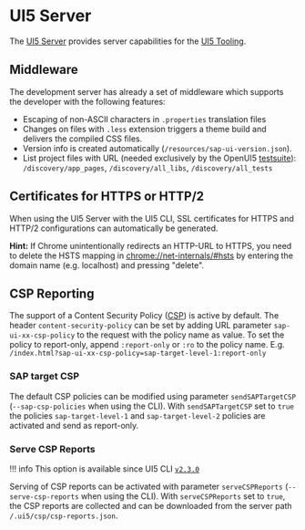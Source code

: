 # UI5 Server
The [UI5 Server](https://github.com/SAP/ui5-server) provides server capabilities for the [UI5 Tooling](https://github.com/SAP/ui5-tooling).

## Middleware
The development server has already a set of middleware which supports the developer with the following features:

* Escaping of non-ASCII characters in `.properties` translation files
* Changes on files with `.less` extension triggers a theme build and delivers the compiled CSS files.
* Version info is created automatically (`/resources/sap-ui-version.json`).
* List project files with URL (needed exclusively by the OpenUI5 [testsuite](https://github.com/SAP/openui5/tree/master/src/testsuite)): `/discovery/app_pages`, `/discovery/all_libs`, `/discovery/all_tests`

## Certificates for HTTPS or HTTP/2
When using the UI5 Server with the UI5 CLI, SSL certificates for HTTPS and HTTP/2 configurations can automatically be generated.

**Hint:** If Chrome unintentionally redirects an HTTP-URL to HTTPS, you need to delete the HSTS mapping in [chrome://net-internals/#hsts](chrome://net-internals/#hsts) by entering the domain name (e.g. localhost) and pressing "delete".

## CSP Reporting
The support of a Content Security Policy ([CSP](https://www.w3.org/TR/CSP/)) is active by default.
The header `content-security-policy` can be set by adding URL parameter `sap-ui-xx-csp-policy` to the request with the policy name as value.
To set the policy to report-only, append `:report-only` or `:ro` to the policy name.
E.g. `/index.html?sap-ui-xx-csp-policy=sap-target-level-1:report-only`

### SAP target CSP
The default CSP policies can be modified using parameter `sendSAPTargetCSP` (`--sap-csp-policies` when using the CLI).
With `sendSAPTargetCSP` set to `true` the policies `sap-target-level-1` and `sap-target-level-2` policies are activated and send as report-only.

### Serve CSP Reports

!!! info
    This option is available since UI5 CLI [`v2.3.0`](https://github.com/SAP/ui5-cli/releases/tag/v2.3.0)
    
Serving of CSP reports can be activated with parameter `serveCSPReports` (`--serve-csp-reports` when using the CLI).
With `serveCSPReports` set to `true`, the CSP reports are collected and can be downloaded from the server path `/.ui5/csp/csp-reports.json`.